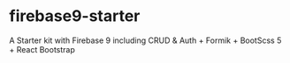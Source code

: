 # firebase9-starter
A Starter kit with Firebase 9 including CRUD &amp; Auth + Formik + BootScss 5 + React Bootstrap
